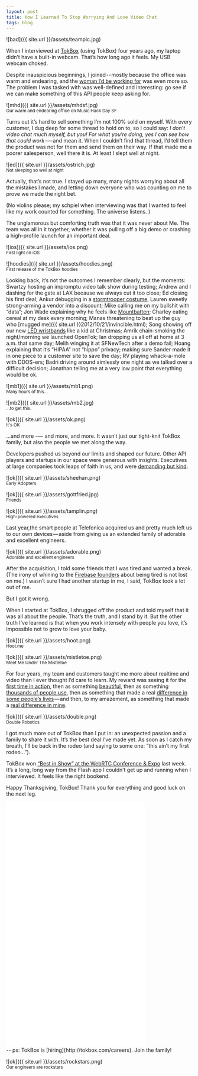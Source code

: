 ```yaml
---
layout: post
title: How I Learned To Stop Worrying And Love Video Chat
tags: blog
---
```

![bad]({{ site.url }}/assets/teampic.jpg)

When I interviewed at [TokBox](http://www.tokbox.com/) (using TokBox) four years ago, my laptop didn’t have a built-in webcam. That’s how long ago it feels. My USB webcam choked.

Despite inauspicious beginnings, I joined -- mostly because the office was warm and endearing, and the [woman I’d be working for](http://www.linkedin.com/in/mickyobrien) was even more so. The problem I was tasked with was well-defined and interesting: go see if we can make something of this API people keep asking for.

![mhd]({{ site.url }}/assets/mhdsf.jpg)
<br>
<sub>Our warm and endearing office on Music Hack Day SF</sub>

Turns out it’s hard to sell something I’m not 100% sold on myself. With every customer, I dug deep for some thread to hold on to, so I could say: *I don’t video chat much myself, but you! For what you’re doing, yes I can see how that could work* -— and mean it. When I couldn’t find that thread, I’d tell them the product was not for them and send them on their way. If that made me a poorer salesperson, well there it is. At least I slept well at night.

![ed]({{ site.url }}/assets/ostrich.jpg)
<br>
<sub>Not sleeping so well at night</sub>

Actually, that’s not true. I stayed up many, many nights worrying about all the mistakes I made, and letting down everyone who was counting on me to prove we made the right bet.

(No violins please; my schpiel when interviewing was that I wanted to feel like my work counted for something. The universe listens. )

The unglamorous but comforting truth was that it was never about Me. The team was all in it together, whether it was pulling off a big demo or crashing a high-profile launch for an important deal. 

![ios]({{ site.url }}/assets/ios.png)
<br>
<sub>First light on iOS</sub>

![hoodies]({{ site.url }}/assets/hoodies.png)
<br>
<sub>First release of the TokBox hoodies</sub>

Looking back, it’s not the outcomes I remember clearly, but the moments: Swartzy hosting an impromptu video talk show during testing; Andrew and I dashing for the gate at LAX because we always cut it too close; Ed closing his first deal; Ankur debugging in a [stormtrooper costume](https://twitter.com/aoberoi/status/347896826009096192), Lauren sweetly strong-arming a vendor into a discount; Mike calling me on my bullshit with “data”; Jon Wade explaining why he feels like [Mountbatten](http://en.wikipedia.org/wiki/Louis_Mountbatten,_1st_Earl_Mountbatten_of_Burma); Charley eating cereal at my desk every morning; Manas threatening to beat up the guy who [mugged me]({{ site.url }}2012/10/21/invincible.html); Song showing off our new [LED wristbands](http://www.tokbox.com/blog/tokbox-is-bringing-the-best-swag-to-sxsw/) like a kid at Christmas; Amrik chain-smoking the night/morning we launched OpenTok; Ian dropping us all off at home at 3 a.m. that same day; Melih winging it at SFNewTech after a demo fail; Hoang explaining that it’s “HIPAA” not “hippo” privacy; making sure Sander made it in one piece to a customer site to save the day; RV playing whack-a-mole with DDOS-ers; Badri driving around aimlessly one night as we talked over a difficult decision; Jonathan telling me at a very low point that everything would be ok.

![mb1]({{ site.url }}/assets/mb1.png)
<br>
<sub>Many hours of this...</sub>

![mb2]({{ site.url }}/assets/mb2.jpg)
<br>
<sub>...to get this.</sub>

![ok]({{ site.url }}/assets/ok.png)
<br>
<sub>It's OK</sub>


…and more -—  and more, and more. It wasn’t just our tight-knit TokBox family, but also the people we met along the way. 

Developers pushed us beyond our limits and shaped our future. Other API players and startups in our space were generous with insights. Executives at large companies took leaps of faith in us, and were [demanding but kind](http://www.linkedin.com/in/leehammond). 

![ok]({{ site.url }}/assets/sheehan.png)
<br>
<sub>Early Adopters</sub>

![ok]({{ site.url }}/assets/gottfried.jpg)
<br>
<sub>Friends</sub>

![ok]({{ site.url }}/assets/tamplin.png)
<br>
<sub>High-powered executives</sub>

Last year,the smart people at Telefonica acquired us and pretty much left us to our own devices — aside from giving us an extended family of adorable and excellent engineers.

![ok]({{ site.url }}/assets/adorable.png)
<br>
<sub>Adorable and excellent engineers</sub>

After the acquisition, I told some friends that I was tired and wanted a break. (The irony of whining to the [Firebase founders](http://darineich.com/startups-beanbags-earthquakes-and-fires-the-james-tamplin-story/) about being tired is not lost on me.) I wasn’t sure I had another startup in me, I said, TokBox took a lot out of me.

But I got it wrong.

When I started at TokBox, I shrugged off the product and told myself that it was all about the people. That’s the truth, and I stand by it. But the other truth I’ve learned is that when you work intensely with people you love, it’s impossible not to grow to love your baby.

![ok]({{ site.url }}/assets/hoot.png)
<br>
<sub>Hoot.me</sub>

![ok]({{ site.url }}/assets/mistletoe.png)
<br>
<sub>Meet Me Under The Mistletoe</sub>

For four years, my team and customers taught me more about realtime and video than I ever thought I’d care to learn. My reward was seeing it for the [first time in action](http://www.gambling911.com/poker/pokerview-moves-merge-everleaf-poker-network-offers-4-mil-tourney-091211.html), then as something [beautiful](http://www.prweb.com/releases/McKinneys/photo-booth/prweb4885034.htm), then as something [thousands of people use](http://www.fastcompany.com/1799182/how-use-interactive-video-effectively-promote-your-brand), then as something that made a real [difference in some people’s lives](http://www.tokbox.com/blog/in-the-rooms-bringing-recovery-support-into-the-digital-age/) — and then, to my amazement, as something that made a [real difference in mine](http://www.tokbox.com/blog/can-some-one-turn-me-on/).

![ok]({{ site.url }}/assets/double.png)
<br>
<sub>Double Robotics</sub>

I got much more out of TokBox than I put in: an unexpected passion and a family to share it with. It’s the best deal I’ve made yet. As soon as I catch my breath, I’ll be back in the rodeo (and saying to some one: “this ain’t my first rodeo…”).

TokBox won [“Best in Show” at the WebRTC Conference & Expo](http://bloggeek.me/webrtc-expo-3/) last week. It’s a long, long way from the Flash app I couldn’t get up and running when I interviewed. It feels like the right bookend.

Happy Thanksgiving, TokBox! Thank you for everything and good luck on the next leg.

<iframe src="//player.vimeo.com/video/80417811" width="375" height="662" frameborder="0" webkitallowfullscreen mozallowfullscreen allowfullscreen> </iframe>
<br>
-- ps: TokBox is [hiring](http://tokbox.com/careers).  Join the family!

![ok]({{ site.url }}/assets/rockstars.png)
<br/>
<sub>Our engineers are rockstars<sub>
